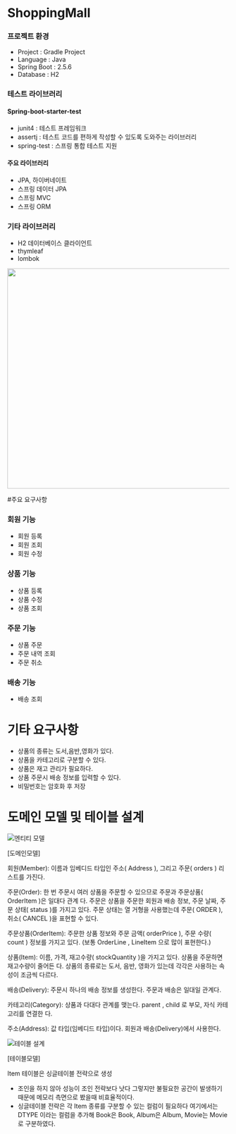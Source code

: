 # ShoppingMall

### 프로젝트 환경
- Project : Gradle Project
- Language : Java
- Spring Boot : 2.5.6
- Database : H2

### 테스트 라이브러리
#### Spring-boot-starter-test
- junit4 : 테스트 프레임워크
- assertj : 테스트 코드를 편하게 작성할 수 있도록 도와주는 라이브러리
- spring-test : 스프링 통합 테스트 지원

#### 주요 라이브러리
 - JPA, 하이버네이트
 - 스프링 데이터 JPA
 - 스프링 MVC
 - 스프링 ORM
 
 ### 기타 라이브러리
 - H2 데이터베이스 클라이언트
 - thymleaf
 - lombok
 

<img src="https://user-images.githubusercontent.com/52926582/141039788-3284d5d9-8ca9-4f89-b9b7-bc3cbc74fad8.PNG" width="800" height="500" />
                                                                                                                                         
 #주요 요구사항
 ### 회원 기능
  - 회원 등록
  - 회원 조회
  - 회원 수정
  
 ### 상품 기능
 - 상품 등록
 - 상품 수정
 - 상품 조회
 
 ### 주문 기능
 - 상품 주문
 - 주문 내역 조회
 - 주문 취소
 
 ### 배송 기능
 - 배송 조회
 
 # 기타 요구사항
 - 상품의 종류는 도서,음반,영화가 있다.
 - 상품을 카테고리로 구분할 수 있다.
 - 상품은 재고 관리가 필요하다.
 - 상품 주문시 배송 정보를 입력할 수 있다.
 - 비밀번호는 암호화 후 저장
 

# 도메인 모델 및 테이블 설계
![엔티티 모델](https://user-images.githubusercontent.com/52926582/141036469-0e43a562-9a71-4258-931c-84b0f143071f.PNG)

[도메인모델]

회원(Member): 이름과 임베디드 타입인 주소( Address ), 그리고 주문( orders ) 리스트를 가진다.

주문(Order): 한 번 주문시 여러 상품을 주문할 수 있으므로 주문과 주문상품( OrderItem )은 일대다 관계
다. 주문은 상품을 주문한 회원과 배송 정보, 주문 날짜, 주문 상태( status )를 가지고 있다. 주문 상태는 열
거형을 사용했는데 주문( ORDER ), 취소( CANCEL )을 표현할 수 있다.


주문상품(OrderItem): 주문한 상품 정보와 주문 금액( orderPrice ), 주문 수량( count ) 정보를 가지고
있다. (보통 OrderLine , LineItem 으로 많이 표현한다.)


상품(Item): 이름, 가격, 재고수량( stockQuantity )을 가지고 있다. 상품을 주문하면 재고수량이 줄어든
다. 상품의 종류로는 도서, 음반, 영화가 있는데 각각은 사용하는 속성이 조금씩 다르다.


배송(Delivery): 주문시 하나의 배송 정보를 생성한다. 주문과 배송은 일대일 관계다.


카테고리(Category): 상품과 다대다 관계를 맺는다. parent , child 로 부모, 자식 카테고리를 연결한
다.


주소(Address): 값 타입(임베디드 타입)이다. 회원과 배송(Delivery)에서 사용한다.

![테이블 설계](https://user-images.githubusercontent.com/52926582/141039618-fffb75a4-57e7-4217-9a9c-6a4a7e91c050.PNG)

[테이블모델]

Item 테이블은 싱글테이블 전략으로 생성
- 조인을 하지 않아 성능이 조인 전략보다 낫다 그렇지만 불필요한 공간이 발생하기 때문에 메모리 측면으로 봤을때 비효율적이다.
- 싱글테이블 전략은 각 Item 종류를 구분할 수 있는 컬럼이 필요하다 여기에서는 DTYPE 이라는 컬럼을 추가해 Book은 Book, Album은 Album, Movie는 Movie로 구분하였다. 

 
 
 
